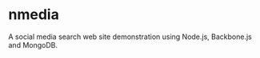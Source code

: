 nmedia
======

A social media search web site demonstration using Node.js, Backbone.js and MongoDB.
